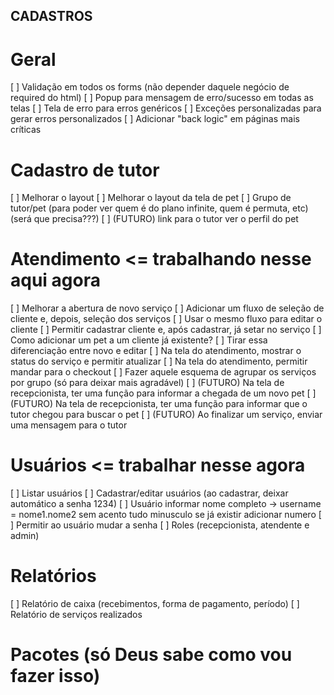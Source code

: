 ## CADASTROS

# Geral

[ ] Validação em todos os forms (não depender daquele negócio de required do html)
[ ] Popup para mensagem de erro/sucesso em todas as telas
[ ] Tela de erro para erros genéricos
[ ] Exceções personalizadas para gerar erros personalizados
[ ] Adicionar "back logic" em páginas mais críticas

# Cadastro de tutor

[ ] Melhorar o layout
[ ] Melhorar o layout da tela de pet
[ ] Grupo de tutor/pet (para poder ver quem é do plano infinite, quem é permuta, etc) (será que precisa???)
[ ] (FUTURO) link para o tutor ver o perfil do pet

# Atendimento <= trabalhando nesse aqui agora

[ ] Melhorar a abertura de novo serviço
    [ ] Adicionar um fluxo de seleção de cliente e, depois, seleção dos serviços
    [ ] Usar o mesmo fluxo para editar o cliente
    [ ] Permitir cadastrar cliente e, após cadastrar, já setar no serviço
    [ ] Como adicionar um pet a um cliente já existente?
[ ] Tirar essa diferenciação entre novo e editar
[ ] Na tela do atendimento, mostrar o status do serviço e permitir atualizar
[ ] Na tela do atendimento, permitir mandar para o checkout
[ ] Fazer aquele esquema de agrupar os serviços por grupo (só para deixar mais agradável)
[ ] (FUTURO) Na tela de recepcionista, ter uma função para informar a chegada de um novo pet
[ ] (FUTURO) Na tela de recepcionista, ter uma função para informar que o tutor chegou para buscar o pet
[ ] (FUTURO) Ao finalizar um serviço, enviar uma mensagem para o tutor

# Usuários <= trabalhar nesse agora

[ ] Listar usuários
[ ] Cadastrar/editar usuários (ao cadastrar, deixar automático a senha 1234)
[ ] Usuário informar nome completo -> username = nome1.nome2 sem acento tudo minusculo se já existir adicionar numero
[ ] Permitir ao usuário mudar a senha
[ ] Roles (recepcionista, atendente e admin)

# Relatórios

[ ] Relatório de caixa (recebimentos, forma de pagamento, período)
[ ] Relatório de serviços realizados

# Pacotes (só Deus sabe como vou fazer isso)